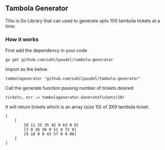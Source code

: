 ## Tambola Generator

This is Go Library that can used to generate upto 100 tambola 
tickets at a time.

### How it works

First add the dependency in your code
```
go get github.com/sahilpaudel/tambola-generator
```

Import as the below

```
tambolagenerator "github.com/sahilpaudel/tambola-generator"
```

Call the generate function passing number of tickets desired

```
tickets, err := tambolagenerator.GenerateTickets(10)
```

It will return tickets which is an array (size 10) of 3X9 tambola ticket.

```
[
	[
	    [0 11 25 35 42 0 63 0 0]
	    [3 0 26 36 0 51 0 72 0]
	    [9 18 0 0 43 57 0 0 86]
	]
]
```